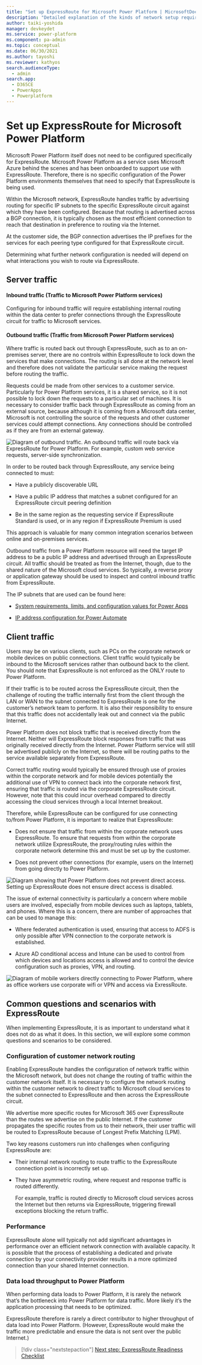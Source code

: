 ```yaml
---
title: "Set up ExpressRoute for Microsoft Power Platform | MicrosoftDocs"
description: "Detailed explanation of the kinds of network setup required for enabling ExpressRoute with Microsoft Power Platform"
author: taiki-yoshida
manager: devkeydet
ms.service: power-platform
ms.component: pa-admin
ms.topic: conceptual
ms.date: 06/30/2021
ms.author: tayoshi
ms.reviewer: kathyos
search.audienceType: 
  - admin
search.app: 
  - D365CE
  - PowerApps
  - Powerplatform
---
```


# Set up ExpressRoute for Microsoft Power Platform

Microsoft Power Platform itself does not need to be configured specifically for
ExpressRoute. Microsoft Power Platform as a service uses Microsoft Azure behind the scenes
and has been onboarded to support use with ExpressRoute. Therefore, there is no
specific configuration of the Power Platform environments themselves that need
to specify that ExpressRoute is being used.

Within the Microsoft network, ExpressRoute handles traffic by advertising
routing for specific IP subnets to the specific ExpressRoute circuit against
which they have been configured. Because that routing is advertised across a BGP
connection, it is typically chosen as the most efficient connection to reach
that destination in preference to routing via the Internet.

At the customer side, the BGP connection advertises the IP prefixes for the
services for each peering type configured for that ExpressRoute circuit.

Determining what further network configuration is needed will depend on what
interactions you wish to route via ExpressRoute.

## Server traffic

#### Inbound traffic (Traffic to Microsoft Power Platform services)

Configuring for inbound traffic will require establishing internal routing
within the data center to prefer connections through the ExpressRoute circuit
for traffic to Microsoft services.

#### Outbound traffic (Traffic from Microsoft Power Platform services)

Where traffic is routed back out through ExpressRoute, such as to an on-premises
server, there are no controls within ExpressRoute to lock down the services that
make connections. The routing is all done at the network level and therefore
does not validate the particular service making the request before routing the
traffic.

Requests could be made from other services to a customer service. Particularly
for Power Platform services, it is a shared service, so it is not possible to
lock down the requests to a particular set of machines. It is necessary to
consider traffic back through ExpressRoute as coming from an external source,
because although it is coming from a Microsoft data center, Microsoft is not
controlling the source of the requests and other customer services could attempt
connections. Any connections should be controlled as if they are from an
external gateway.

![Diagram of outbound traffic. An outbound traffic will route back via ExpressRoute for Power Platform. For example, custom web service requests, server-side synchronization.](media/server-outbound-traffic.png)

In order to be routed back through ExpressRoute, any service being connected to
must:

-   Have a publicly discoverable URL

-   Have a public IP address that matches a subnet configured for an
    ExpressRoute circuit peering definition

-   Be in the same region as the requesting service if ExpressRoute Standard is
    used, or in any region if ExpressRoute Premium is used

This approach is valuable for many common integration
scenarios between online and on-premises services.

Outbound traffic from a Power Platform resource will need the target IP address
to be a public IP address and advertised through an ExpressRoute circuit. All
traffic should be treated as from the Internet, though, due to the shared nature
of the Microsoft cloud services. So typically, a reverse proxy or application
gateway should be used to inspect and control inbound traffic from ExpressRoute.

The IP subnets that are used can be found here:

-   [System requirements, limits, and configuration values for Power
    Apps](/powerapps/maker/canvas-apps/limits-and-config#ip-addresses)

-   [IP address configuration for Power
    Automate](/power-automate/ip-address-configuration#connectors)

## Client traffic

Users may be on various clients, such as PCs on the corporate network or
mobile devices on public connections. Client traffic would typically be inbound
to the Microsoft services rather than outbound back to the client. You should
note that ExpressRoute is not enforced as the ONLY route to Power Platform.

If their traffic is to be routed across the ExpressRoute circuit, then the
challenge of routing the traffic internally first from the client through the
LAN or WAN to the subnet connected to ExpressRoute is one for the customer’s
network team to perform. It is also their responsibility to ensure that this
traffic does not accidentally leak out and connect via the public Internet.

Power Platform does not block traffic that is received directly from the
Internet. Neither will ExpressRoute block responses from traffic that was
originally received directly from the Internet. Power Platform service will
still be advertised publicly on the Internet, so there will be routing paths to
the service available separately from ExpressRoute.

Correct traffic routing would typically be ensured through use of proxies within
the corporate network and for mobile devices potentially the additional use of
VPN to connect back into the corporate network first, ensuring that traffic is
routed via the corporate ExpressRoute circuit. However, note that this could
incur overhead compared to directly accessing the cloud services through a local
Internet breakout.

Therefore, while ExpressRoute can be configured for use connecting to/from Power
Platform, it is important to realize that ExpressRoute:

-   Does not ensure that traffic from within the corporate network uses
    ExpressRoute. To ensure that requests from within the corporate network
    utilize ExpressRoute, the proxy/routing rules within the corporate network
    determine this and must be set up by the customer.

-   Does not prevent other connections (for example, users on the Internet) from going
    directly to Power Platform.

![Diagram showing that Power Platform does not prevent direct access. Setting up ExpressRoute does not ensure direct access is disabled.](media/direct-access.png)

The issue of external connectivity is particularly a concern where mobile users
are involved, especially from mobile devices such as laptops, tablets, and
phones. Where this is a concern, there are number of approaches that can be used
to manage this:

-   Where federated authentication is used, ensuring that access to ADFS is only
    possible after VPN connection to the corporate network is established.

-   Azure AD conditional access and Intune can be used to control from which
    devices and locations access is allowed and to control the device
    configuration such as proxies, VPN, and routing.

![Diagram of mobile workers directly connecting to Power Platform, where as office workers use corporate wifi or VPN and access via ExressRoute.](media/multiple-connectivity.png)

## Common questions and scenarios with ExpressRoute

When implementing ExpressRoute, it is as important to understand what it does
not do as what it does. In this section, we will explore some common questions
and scenarios to be considered.

### Configuration of customer network routing

Enabling ExpressRoute handles the configuration of network traffic within the
Microsoft network, but does not change the routing of traffic within the
customer network itself. It is necessary to configure the network routing within
the customer network to direct traffic to Microsoft cloud services to the subnet
connected to ExpressRoute and then across the ExpressRoute circuit.

We advertise more specific routes for Microsoft 365 over ExpressRoute than the
routes we advertise on the public Internet. If the customer propagates the
specific routes from us to their network, their user traffic will be routed to
ExpressRoute because of Longest Prefix Matching (LPM).

Two key reasons customers run into challenges when configuring ExpressRoute are:

-   Their internal network routing to route traffic to the ExpressRoute
    connection point is incorrectly set up.

-   They have asymmetric routing, where request and response traffic is routed
    differently.

    For example, traffic is routed directly to Microsoft cloud services across
    the Internet but then returns via ExpressRoute, triggering firewall
    exceptions blocking the return traffic.

### Performance

ExpressRoute alone will typically not add significant advantages in performance
over an efficient network connection with available capacity. It is possible
that the process of establishing a dedicated and private connection by your
connectivity provider results in a more optimized connection than your shared
Internet connection.

### Data load throughput to Power Platform

When performing data loads to Power Platform, it is rarely the network that’s
the bottleneck into Power Platform for data traffic. More likely it’s the
application processing that needs to be optimized.

ExpressRoute therefore is rarely a direct contributor to higher throughput of
data load into Power Platform. (However, ExpressRoute would make the traffic
more predictable and ensure the data is not sent over the public Internet.)

> [!div class="nextstepaction"]
> [Next step: ExpressRoute Readiness Checklist](checklist.md)